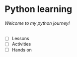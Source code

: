# Python learning
###### Welcome to my python journey!
- [ ] Lessons
- [ ] Activities
- [ ] Hands on
